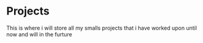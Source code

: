 # Projects
 This is where i will store all my smalls projects that i have worked upon until now and will in the furture
